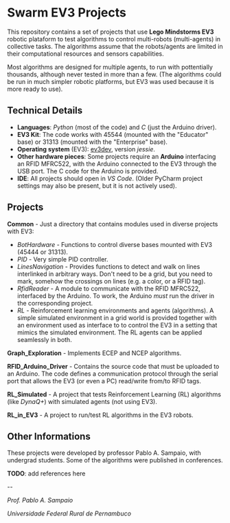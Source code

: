 # Swarm EV3 Projects

This repository contains a set of projects that use **Lego Mindstorms EV3** robotic plataform to test algorithms to control multi-robots (multi-agents) in collective tasks. The algorithms assume that the robots/agents are limited in their computational resources and sensors capabilities. 

Most algorithms are designed for multiple agents, to run with pottentially thousands, although never tested in more than a few. (The algorithms could be run in much simpler robotic platforms, but EV3 was used because it is more ready to use).

## Technical Details

- **Languages**: *Python* (most of the code) and *C* (just the Arduino driver).
- **EV3 Kit**: The code works with 45544 (mounted with the "Educator" base) or 31313 (mounted with the "Enterprise" base).
- **Operating system** (EV3): [ev3dev](http://www.ev3dev.org/), version *jessie*.
- **Other hardware pieces**: Some projects require an **Arduino** interfacing an RFID MFRC522, with the Arduino connected to the EV3 through the USB port. The C code for the Arduino is provided. 
- **IDE**: All projects should open in *VS Code*. (Older PyCharm project settings may also be present, but it is not actively used).

## Projects

**Common** - Just a directory that contains modules used in diverse projects with EV3:
- *BotHardware* - Functions to control diverse bases mounted with EV3 (45444 or 31313).
- *PID* - Very simple PID controller.
- *LinesNavigation* - Provides functions to detect and walk on lines interlinked in arbitrary ways. Don't need to be a grid, but you need to mark, somehow the crossings on lines (e.g. a color, or a RFID tag).
- *RfidReader* - A module to communicate with the RFID MFRC522, interfaced by the Arduino. To work, the Arduino *must* run the driver in the corresponding project.
- *RL* - Reinforcement learning environments and agents (algorithms). A simple simulated environment in a grid world is provided together with an environment used as interface to to control the EV3 in a setting that mimics the simulated environment. The RL agents can be applied seamlessly in both.

**Graph_Exploration** - Implements ECEP and  NCEP algorithms.

**RFID_Arduino_Driver** - Contains the source code that must be uploaded to an
Arduino. The code defines a communication protocol through the serial port that allows the EV3 (or even a PC) read/write from/to RFID tags.

**RL_Simulated** - A project that tests Reinforcement Learning (RL) algorithms (like *DynaQ+*) with simulated agents (not using EV3).

**RL_in_EV3** - A project to run/test RL algorithms in the EV3 robots.


## Other Informations

These projects were developed by professor Pablo A. Sampaio, with undergrad students. Some of the algorithms were published in conferences.

**TODO**: add references here

--

*Prof. Pablo A. Sampaio*

*Universidade Federal Rural de Pernambuco*

